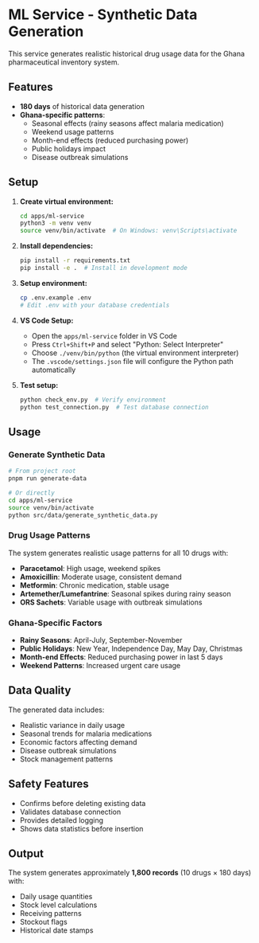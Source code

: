 # ML Service - Synthetic Data Generation

This service generates realistic historical drug usage data for the Ghana pharmaceutical inventory system.

## Features

- **180 days** of historical data generation
- **Ghana-specific patterns**:
  - Seasonal effects (rainy seasons affect malaria medication)
  - Weekend usage patterns
  - Month-end effects (reduced purchasing power)
  - Public holidays impact
  - Disease outbreak simulations

## Setup

1. **Create virtual environment:**
   ```bash
   cd apps/ml-service
   python3 -m venv venv
   source venv/bin/activate  # On Windows: venv\Scripts\activate
   ```

2. **Install dependencies:**
   ```bash
   pip install -r requirements.txt
   pip install -e .  # Install in development mode
   ```

3. **Setup environment:**
   ```bash
   cp .env.example .env
   # Edit .env with your database credentials
   ```

4. **VS Code Setup:**
   - Open the `apps/ml-service` folder in VS Code
   - Press `Ctrl+Shift+P` and select "Python: Select Interpreter"
   - Choose `./venv/bin/python` (the virtual environment interpreter)
   - The `.vscode/settings.json` file will configure the Python path automatically

5. **Test setup:**
   ```bash
   python check_env.py  # Verify environment
   python test_connection.py  # Test database connection
   ```

## Usage

### Generate Synthetic Data

```bash
# From project root
pnpm run generate-data

# Or directly
cd apps/ml-service
source venv/bin/activate
python src/data/generate_synthetic_data.py
```

### Drug Usage Patterns

The system generates realistic usage patterns for all 10 drugs with:

- **Paracetamol**: High usage, weekend spikes
- **Amoxicillin**: Moderate usage, consistent demand
- **Metformin**: Chronic medication, stable usage
- **Artemether/Lumefantrine**: Seasonal spikes during rainy season
- **ORS Sachets**: Variable usage with outbreak simulations

### Ghana-Specific Factors

- **Rainy Seasons**: April-July, September-November
- **Public Holidays**: New Year, Independence Day, May Day, Christmas
- **Month-end Effects**: Reduced purchasing power in last 5 days
- **Weekend Patterns**: Increased urgent care usage

## Data Quality

The generated data includes:
- Realistic variance in daily usage
- Seasonal trends for malaria medications
- Economic factors affecting demand
- Disease outbreak simulations
- Stock management patterns

## Safety Features

- Confirms before deleting existing data
- Validates database connection
- Provides detailed logging
- Shows data statistics before insertion

## Output

The system generates approximately **1,800 records** (10 drugs × 180 days) with:
- Daily usage quantities
- Stock level calculations
- Receiving patterns
- Stockout flags
- Historical date stamps